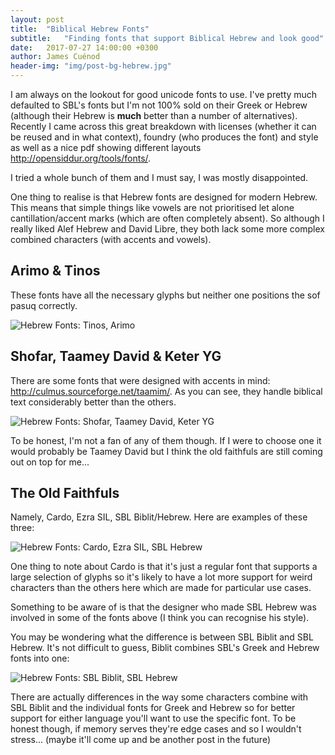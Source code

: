 ```yaml
---
layout: post
title:  "Biblical Hebrew Fonts"
subtitle:   "Finding fonts that support Biblical Hebrew and look good"
date:   2017-07-27 14:00:00 +0300
author: James Cuénod
header-img: "img/post-bg-hebrew.jpg"
---
```


I am always on the lookout for good unicode fonts to use. I've pretty much defaulted to SBL's fonts but I'm not 100% sold on their Greek or Hebrew (although their Hebrew is **much** better than a number of alternatives). Recently I came across this great breakdown with licenses (whether it can be reused and in what context), foundry (who produces the font) and style as well as a nice pdf showing different layouts <http://opensiddur.org/tools/fonts/>.

I tried a whole bunch of them and I must say, I was mostly disappointed.

One thing to realise is that Hebrew fonts are designed for modern Hebrew. This means that simple things like vowels are not prioritised let alone cantillation/accent marks (which are often completely absent). So although I really liked Alef Hebrew and David Libre, they both lack some more complex combined characters (with accents and vowels).

## Arimo & Tinos

These fonts have all the necessary glyphs but neither one positions the sof pasuq correctly.

<img src="{{ site.baseurl }}/img/post-font-arimo-tinos.jpg" alt="Hebrew Fonts: Tinos, Arimo">


## Shofar, Taamey David & Keter YG

There are some fonts that were designed with accents in mind: <http://culmus.sourceforge.net/taamim/>. As you can see, they handle biblical text considerably better than the others.

<img src="{{ site.baseurl }}/img/post-font-shofar-taamey-keter.jpg" alt="Hebrew Fonts: Shofar, Taamey David, Keter YG">

To be honest, I'm not a fan of any of them though. If I were to choose one it would probably be Taamey David but I think the old faithfuls are still coming out on top for me...

## The Old Faithfuls

Namely, Cardo, Ezra SIL, SBL Biblit/Hebrew. Here are examples of these three:

<img src="{{ site.baseurl }}/img/post-font-cardo-sil-sbl.jpg" alt="Hebrew Fonts: Cardo, Ezra SIL, SBL Hebrew">

One thing to note about Cardo is that it's just a regular font that supports a large selection of glyphs so it's likely to have a lot more support for weird characters than the others here which are made for particular use cases.

Something to be aware of is that the designer who made SBL Hebrew was involved in some of the fonts above (I think you can recognise his style).

You may be wondering what the difference is between SBL Biblit and SBL Hebrew. It's not difficult to guess, Biblit combines SBL's Greek and Hebrew fonts into one:

<img src="{{ site.baseurl }}/img/post-font-sbl-comparison.jpg" alt="Hebrew Fonts: SBL Biblit, SBL Hebrew">

There are actually differences in the way some characters combine with SBL Biblit and the individual fonts for Greek and Hebrew so for better support for either language you'll want to use the specific font. To be honest though, if memory serves they're edge cases and so I wouldn't stress... (maybe it'll come up and be another post in the future)
